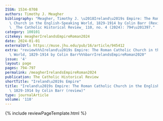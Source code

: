 ```yaml
---
ISSN: 1534-0708
authors: Timothy J. Meagher
bibliography: "Meagher, Timothy J. \u2018Ireland\u2019s Empire: The Roman Catholic\
  \ Church in the English-Speaking World, 1829-1914 by Colin Barr (Review)\u2019.\
  \ _The Catholic Historical Review_ 110, no. 4 (2024): 794\u201397."
category: 100101
citekey: meagherIrelandsEmpireRoman2024
date: 2024-01-01
externalUrl: https://muse.jhu.edu/pub/16/article/945412
extra: "review%%%Ireland\u2019s Empire: The Roman Catholic Church in the English-Speaking\
  \ World, 1829-1914 by Colin Barr%%%barrIrelandsEmpireRoman2020"
issue: '4'
layout: page
pages: 794-797
permalink: /meagherIrelandsEmpireRoman2024
publication: The Catholic Historical Review
shortTitle: "Ireland\u2019s Empire"
title: "Ireland\u2019s Empire: The Roman Catholic Church in the English-Speaking World,\
  \ 1829-1914 by Colin Barr (review)"
type: journalArticle
volume: '110'
---
```

{% include reviewPageTemplate.html %}